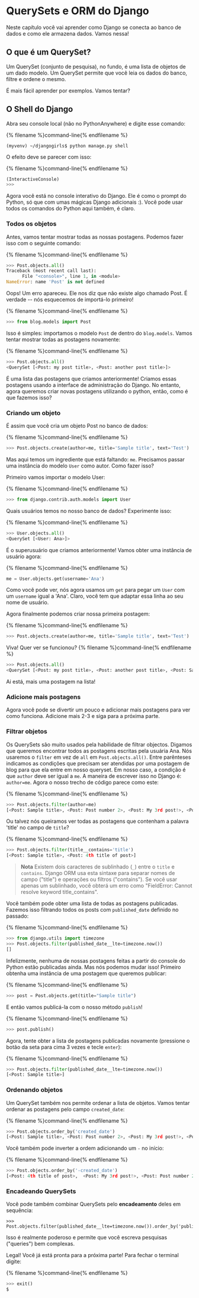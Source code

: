 # QuerySets e ORM do Django

Neste capítulo você vai aprender como Django se conecta ao banco de dados e como ele armazena dados. Vamos nessa!

## O que é um QuerySet?

Um QuerySet (conjunto de pesquisa), no fundo, é uma lista de objetos de um dado modelo. Um QuerySet permite que você leia os dados do banco, filtre e ordene o mesmo.

É mais fácil aprender por exemplos. Vamos tentar?

## O Shell do Django

Abra seu console local (não no PythonAnywhere) e digite esse comando:

{% filename %}command-line{% endfilename %}
```
(myvenv) ~/djangogirls$ python manage.py shell
```

O efeito deve se parecer com isso:

{% filename %}command-line{% endfilename %}
```python
(InteractiveConsole)
>>>
```

Agora você está no console interativo do Django. Ele é como o prompt do Python, só que com umas mágicas Django adicionais :). Você pode usar todos os comandos do Python aqui também, é claro.

### Todos os objetos

Antes, vamos tentar mostrar todas as nossas postagens. Podemos fazer isso com o seguinte comando:

{% filename %}command-line{% endfilename %}
```python
>>> Post.objects.all()
Traceback (most recent call last):
      File "<console>", line 1, in <module>
NameError: name 'Post' is not defined
```

Oops! Um erro apareceu. Ele nos diz que não existe algo chamado Post. É verdade -- nós esquecemos de importá-lo primeiro!

{% filename %}command-line{% endfilename %}
```python
>>> from blog.models import Post
```

Isso é simples: importamos o modelo `Post` de dentro do `blog.models`. Vamos tentar mostrar todas as postagens novamente:

{% filename %}command-line{% endfilename %}
```python
>>> Post.objects.all()
<QuerySet [<Post: my post title>, <Post: another post title>]>
```

É uma lista das postagens que criamos anteriormente! Criamos essas postagens usando a interface de administração do Django. No entanto, agora queremos criar novas postagens utilizando o python, então, como é que fazemos isso?

### Criando um objeto

É assim que você cria um objeto Post no banco de dados:

{% filename %}command-line{% endfilename %}
```python
>>> Post.objects.create(author=me, title='Sample title', text='Test')
```

Mas aqui temos um ingrediente que está faltando: `me`. Precisamos passar uma instância do modelo `User` como autor. Como fazer isso?

Primeiro vamos importar o modelo User:

{% filename %}command-line{% endfilename %}
```python
>>> from django.contrib.auth.models import User
```

Quais usuários temos no nosso banco de dados? Experimente isso:

{% filename %}command-line{% endfilename %}
```python
>>> User.objects.all()
<QuerySet [<User: Ana>]>
```

É o superusuário que criamos anteriormente! Vamos obter uma instância de usuário agora:

{% filename %}command-line{% endfilename %}
```python
me = User.objects.get(username='Ana')
```

Como você pode ver, nós agora usamos um `get` para pegar um `User` com um `username` igual a 'Ana'. Claro, você tem que adaptar essa linha ao seu nome de usuário.

Agora finalmente podemos criar nossa primeira postagem:

{% filename %}command-line{% endfilename %}
```python
>>> Post.objects.create(author=me, title='Sample title', text='Test')
```

Viva! Quer ver se funcionou?
{% filename %}command-line{% endfilename %}
```python
>>> Post.objects.all()
<QuerySet [<Post: my post title>, <Post: another post title>, <Post: Sample title>]>
```

Ai está, mais uma postagem na lista!

### Adicione mais postagens

Agora você pode se divertir um pouco e adicionar mais postagens para ver como funciona. Adicione mais 2-3 e siga para a próxima parte.

### Filtrar objetos

Os QuerySets são muito usados pela habilidade de filtrar objectos. Digamos que queremos encontrar todos as postagens escritas pela usuária Ana. Nós usaremos o `filter` em vez de `all` em `Post.objects.all()`. Entre parênteses indicamos as condições que precisam ser atendidas por uma postagem de blog para que ela entre em nosso queryset. Em nosso caso, a condição é que  `author` deve ser igual a `me`. A maneira de escrever isso no Django é: `author=me`. Agora o nosso trecho de código parece como este:

{% filename %}command-line{% endfilename %}
```python
>>> Post.objects.filter(author=me)
[<Post: Sample title>, <Post: Post number 2>, <Post: My 3rd post!>, <Post: 4th title of post>]
```

Ou talvez nós queiramos ver todas as postagens que contenham a palavra 'title' no campo de `title`?

{% filename %}command-line{% endfilename %}
```python
>>> Post.objects.filter(title__contains='title')
[<Post: Sample title>, <Post: 4th title of post>]
```

> **Nota** Existem dois caracteres de sublinhado (`_`) entre o `title` e `contains`. Django ORM usa esta sintaxe para separar nomes de campo ("title") e operações ou filtros ("contains"). Se você usar apenas um sublinhado, você obterá um erro como "FieldError: Cannot resolve keyword title_contains".

Você também pode obter uma lista de todas as postagens publicadas. Fazemos isso filtrando todos os posts com `published_date` definido no passado:

{% filename %}command-line{% endfilename %}
```python
>>> from django.utils import timezone
>>> Post.objects.filter(published_date__lte=timezone.now())
[]
```

Infelizmente, nenhuma de nossas postagens feitas a partir do console do Python estão publicadas ainda. Mas nós podemos mudar isso! Primeiro obtenha uma instância de uma postagem que queremos publicar:

{% filename %}command-line{% endfilename %}
```python
>>> post = Post.objects.get(title="Sample title")
```

E então vamos publicá-la com o nosso método `publish`!

{% filename %}command-line{% endfilename %}
```python
>>> post.publish()
```

Agora, tente obter a lista de postagens publicadas novamente (pressione o botão da seta para cima 3 vezes e tecle `enter`):

{% filename %}command-line{% endfilename %}
```python
>>> Post.objects.filter(published_date__lte=timezone.now())
[<Post: Sample title>]
```

### Ordenando objetos

Um QuerySet também nos permite ordenar a lista de objetos. Vamos tentar ordenar as postagens pelo campo `created_date`:

{% filename %}command-line{% endfilename %}
```python
>>> Post.objects.order_by('created_date')
[<Post: Sample title>, <Post: Post number 2>, <Post: My 3rd post!>, <Post: 4th title of post>]
```

Você também pode inverter a ordem adicionando um `-` no início:

{% filename %}command-line{% endfilename %}
```python
>>> Post.objects.order_by('-created_date')
[<Post: 4th title of post>,  <Post: My 3rd post!>, <Post: Post number 2>, <Post: Sample title>]
```

### Encadeando QuerySets

Você pode também combinar QuerySets pelo **encadeamento** deles em sequência:

```
>>> Post.objects.filter(published_date__lte=timezone.now()).order_by('published_date')
```

Isso é realmente poderoso e permite que você escreva pesquisas ("queries") bem complexas.

Legal! Você já está pronta para a próxima parte! Para fechar o terminal digite:

{% filename %}command-line{% endfilename %}
```python
>>> exit()
$
```
